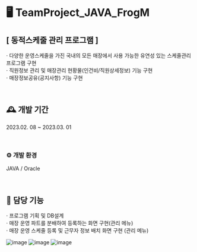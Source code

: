 # 🖥️ TeamProject_JAVA_FrogM
## [ 동적스케줄 관리 프로그램 ]
· 다양한 운영스케줄을 가진 국내의 모든 매장에서 사용 가능한 유연성 있는 스케줄관리 프로그램 구현 <br>
· 직원정보 관리 및 매장관리 현황물(인건비/직원상세정보) 기능 구현<br>
· 매장정보공유(공지사항) 기능 구현<br>

<br>

## 🕰️ 개발 기간
2023.02. 08 ~ 2023.03. 01

<br>


### ⚙️ 개발 환경
JAVA / Oracle

<br>


## 📌 담당 기능
· 프로그램 기획 및 DB설계<br>
· 매장 운영 파트를 분배하여 등록하는 화면 구현(관리 메뉴)<br>
· 매장 운영 스케줄 등록 및 근무자 정보 배치 화면 구현 (관리 메뉴)<br>

![image](https://github.com/Du1727/TeamProject_JAVA_FrogM/assets/117519801/203c4a36-dc21-4ca7-9f96-8fdb328c6cf5)
![image](https://github.com/Du1727/TeamProject_JAVA_FrogM/assets/117519801/3a51487d-94a5-41b9-8e35-be4d18131c13)
![image](https://github.com/Du1727/TeamProject_JAVA_FrogM/assets/117519801/2d176427-ec44-4006-96c3-352c56737a9a)
